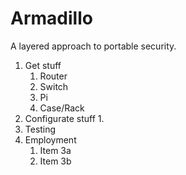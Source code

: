 # Armadillo
A layered approach to portable security.

1. Get stuff
    1. Router
    1. Switch
    1. Pi
    1. Case/Rack
1. Configurate stuff
    1. 
1. Testing
1. Employment
   1. Item 3a
   1. Item 3b
